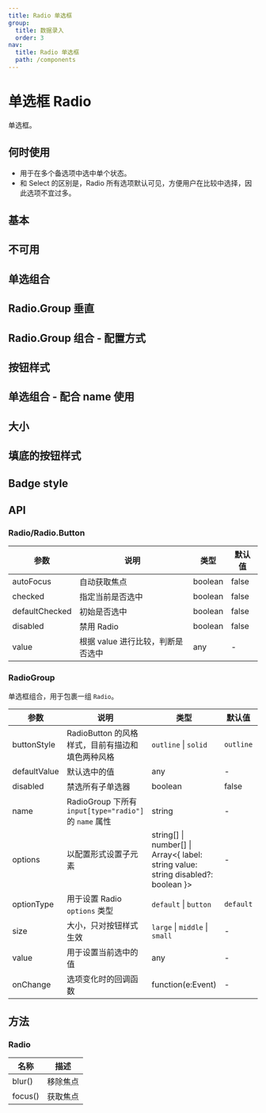 ```yaml
---
title: Radio 单选框
group:
  title: 数据录入
  order: 3
nav:
  title: Radio 单选框
  path: /components
---
```


# 单选框 Radio

单选框。

## 何时使用

- 用于在多个备选项中选中单个状态。
- 和 Select 的区别是，Radio 所有选项默认可见，方便用户在比较中选择，因此选项不宜过多。

## 基本

<code src="./demos/basic.tsx"></code>

## 不可用

<code src="./demos/disabled.tsx"></code>

## 单选组合

<code src="./demos/radiogroup.tsx"></code>

## Radio.Group 垂直

<code src="./demos/radiogroup-more.tsx"></code>

## Radio.Group 组合 - 配置方式

<code src="./demos/radiogroup-options.tsx"></code>

## 按钮样式

<code src="./demos/radiobutton.tsx"></code>

## 单选组合 - 配合 name 使用

<code src="./demos/radiogroup-with-name.tsx"></code>

## 大小

<code src="./demos/size.tsx"></code>

## 填底的按钮样式

<code src="./demos/radiobutton-solid.tsx"></code>

## Badge style

<code src="./demos/badge.tsx"></code>

## API

### Radio/Radio.Button

| 参数           | 说明                              | 类型    | 默认值 |
| -------------- | --------------------------------- | ------- | ------ |
| autoFocus      | 自动获取焦点                      | boolean | false  |
| checked        | 指定当前是否选中                  | boolean | false  |
| defaultChecked | 初始是否选中                      | boolean | false  |
| disabled       | 禁用 Radio                        | boolean | false  |
| value          | 根据 value 进行比较，判断是否选中 | any     | -      |

### RadioGroup

单选框组合，用于包裹一组 `Radio`。

| 参数         | 说明                                                   | 类型                                                                                   | 默认值    | 版本  |     |
| ------------ | ------------------------------------------------------ | -------------------------------------------------------------------------------------- | --------- | ----- | --- |
| buttonStyle  | RadioButton 的风格样式，目前有描边和填色两种风格       | `outline` \| `solid`                                                                   | `outline` |       |     |
| defaultValue | 默认选中的值                                           | any                                                                                    | -         |       |     |
| disabled     | 禁选所有子单选器                                       | boolean                                                                                | false     |       |     |
| name         | RadioGroup 下所有 `input[type="radio"]` 的 `name` 属性 | string                                                                                 | -         |       |     |
| options      | 以配置形式设置子元素                                   | string\[] \| number\[] \| Array&lt;{ label: string value: string disabled?: boolean }> | -         |       |     |
| optionType   | 用于设置 Radio `options` 类型                          | `default` \| `button`                                                                  | `default` | 4.4.0 |     |
| size         | 大小，只对按钮样式生效                                 | `large` \| `middle` \| `small`                                                         | -         |       |     |
| value        | 用于设置当前选中的值                                   | any                                                                                    | -         |       |     |
| onChange     | 选项变化时的回调函数                                   | function(e:Event)                                                                      | -         |       |     |

## 方法

### Radio

| 名称    | 描述     |
| ------- | -------- |
| blur()  | 移除焦点 |
| focus() | 获取焦点 |
